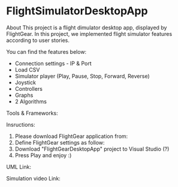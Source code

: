 # FlightSimulatorDesktopApp
About
This project is a flight dimulator desktop app, displayed by FlightGear.
In this project, we implemented flight simulator features according to user stories.

You can find the features below:
- Connection settings - IP & Port
- Load CSV
- Simulator player (Play, Pause, Stop, Forward, Reverse)
- Joystick
- Controllers
- Graphs
- 2 Algorithms

Tools & Frameworks:

Insructions:
1. Please download FlightGear application from:
2. Define FlightGear settings as follow:
3. Download "FlightGearDesktopApp" project to Visual Studio (?)
4. Press Play and enjoy :)

UML Link:

Simulation video Link:

